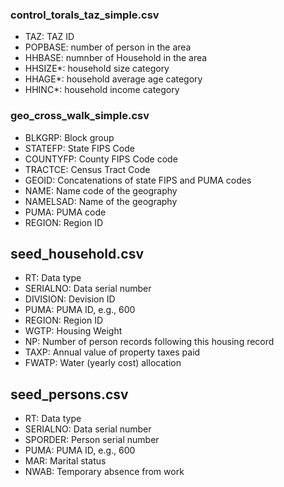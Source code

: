 
### control_torals_taz_simple.csv
- TAZ: TAZ ID
- POPBASE: number of person in the area
- HHBASE: numnber of Household in the area 
- HHSIZE*: household size category
- HHAGE*: household average age category
- HHINC*: household income category

### geo_cross_walk_simple.csv
- BLKGRP: Block group
- STATEFP: State FIPS Code
- COUNTYFP: County FIPS Code code
- TRACTCE: Census Tract Code
- GEOID: Concatenations of state FIPS and PUMA codes
- NAME: Name code of the geography
- NAMELSAD: Name of the geography
- PUMA: PUMA code
- REGION: Region ID

## seed_household.csv
- RT: Data type
- SERIALNO: Data serial number
- DIVISION: Devision ID
- PUMA: PUMA ID, e.g., 600
- REGION: Region ID
- WGTP: Housing Weight 
- NP: Number of person records following this housing record
- TAXP: Annual value of property taxes paid
- FWATP: Water (yearly cost) allocation

## seed_persons.csv
- RT: Data type
- SERIALNO: Data serial number
- SPORDER: Person serial number
- PUMA: PUMA ID, e.g., 600
- MAR: Marital status
- NWAB: Temporary absence from work
